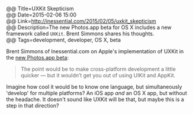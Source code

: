 @@ Title=UXKit Skepticism  
@@ Date=2015-02-06 15:00  
@@ Link=http://inessential.com/2015/02/05/uxkit_skepticism  
@@ Description=The new Photos.app beta for OS X includes a new framework called `UXKit`. Brent Simmons shares his thoughts.  
@@ Tags=development, developer, OS X, beta  

Brent Simmons of Inessential.com on Apple's implementation of UXKit in the [new Photos.app beta](http://www.theverge.com/2015/2/5/7979925/apple-photos-app-new-iphoto-hands-on-video):
>The point would be to make cross-platform development a little quicker — but it wouldn’t get you out of using UIKit and AppKit.

Imagine how cool it would be to know one language, but simultaneously 'develop' for multiple platforms? An iOS app *and* an OS X app, but without the headache. It doesn't sound like UXKit will be that, but maybe this is a step in that direction?